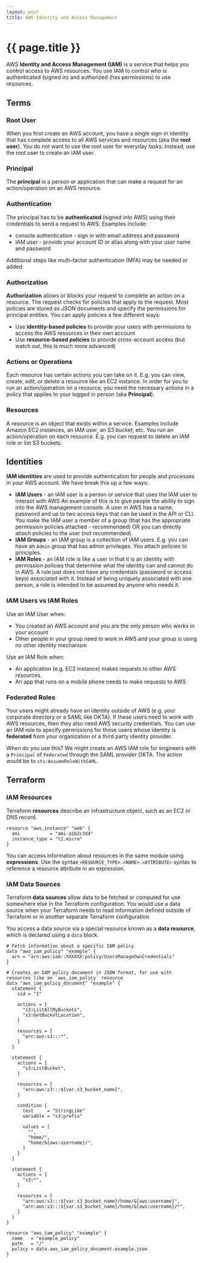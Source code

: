 ```yaml
---
layout: post
title: AWS Identity and Access Management
---
```



# {{ page.title }}


AWS __Identity and Access Management (IAM)__ is a service that helps you control access to AWS resources.
You use IAM to control who is authenticated (signed in) and authorized (has permissions) to use resources.

## Terms

### Root User

When you first create an AWS account, you have a single sign-in identity that has complete access to all
AWS services and resources (aka the __root user__). You do not want to use the root user for everyday tasks.
Instead, use the root user to create an IAM user.

### Principal

The __principal__ is a person or application that can make a request for an action/operation on an AWS resource.

### Authentication

The principal has to be __authenticated__ (signed into AWS) using their credentials to send a request to AWS.
Examples include:

* console authentication - sign in with email address and password
* IAM user - provide your account ID or alias along with your user name and password

Additional steps like multi-factor authentication (MFA) may be needed or added

### Authorization

__Authorization__ allows or blocks your request to complete an action on a resource.
The request checks for policies that apply to the request. Most policies are stored as JSON documents
and specify the permissions for principal entities. You can apply policies a few different ways:

* Use __identity-based policies__ to provide your users with permissions to access the AWS resources in their own account
* Use __resource-based policies__ to provide cross-account access (but watch out, this is much more advanced)

### Actions or Operations

Each resource has certain actions you can take on it. E.g. you can view, create, edit, or delete a resource like
an EC2 instance. In order for you to run an action/operation on a resource, you need the necessary actions in
a policy that applies to your logged in person (aka __Principal__).

### Resources

A resource is an object that exists within a service. Examples include Amazon EC2 instances, an IAM user, an
S3 bucket, etc. You run an action/operation on each resource. E.g. you can request to delete an IAM role or list S3 buckets.

## Identities

__IAM identities__ are used to provide authentication for people and processes in your AWS account.
We have break this up a few ways:

* __IAM Users__ - an IAM user is a person or service that uses the IAM user to interact with AWS
  An example of this is to give people the ability to sign into the AWS management console.
  A user in AWS has a name, password and up to two access keys that can be used in the API or CLI.
  You make the IAM user a member of a group (that has the appropriate permission policies attached - recommended)
  OR you can directly attach policies to the user (not recommended).
* __IAM Groups__ - an IAM group is a collection of IAM users. E.g. you can have an `Admin` group that has admin
  privileges. You attach policies to principles.
* __IAM Roles__ - an IAM role is like a user in that it is an identity with permission policies that determine
  what the identity can and cannot do in AWS. A role just does not have any credentials (password or access keys)
  associated with it. Instead of being uniquely associated with one person, a role is intended to be assumed by
  anyone who needs it.

### IAM Users vs IAM Roles

Use an IAM User when:

* You created an AWS account and you are the only person who works in your account
* Other people in your group need to work in AWS and your group is using no other identity mechanism

Use an IAM Role when:

* An application (e.g. EC2 instance) makes requests to other AWS resources.
* An app that runs on a mobile phone needs to make requests to AWS

### Federated Roles

Your users might already have an identity outside of AWS (e.g. your corporate directory or a SAML like OKTA).
If these users need to work with AWS resources, then they also need AWS security credentials.
You can use an IAM role to specify permissions for those users whose identity is __federated__ from your organization
or a third party identity provider.

When do you use this? We might create an AWS IAM role for engineers with a `Principal` of `Federated` through the
SAML provider OKTA. The action would be to `sts:AssumeRoleWithSAML`.

## Terraform

### IAM Resources

Terraform __resources__ describe an infrastructure object, such as an EC2 or DNS record.

    resource "aws_instance" "web" {
      ami           = "ami-a1b2c3d4"
      instance_type = "t2.micro"
    }

You can access information about resources in the same module using __expressions__.
Use the syntax `<RESOURCE_TYPE>.<NAME>.<ATTRIBUTE>` syntax to reference a resource attribute in an expression.

### IAM Data Sources

Terraform __data sources__ allow data to be fetched or computed for use somewhere else in the Terraform configuration.
You would use a data source when your Terraform needs to read information defined outside of Terraform or
in another separate Terraform configuration.

You access a data source via a special resource known as a __data resource__, which is declared using a `data` block.

    # Fetch information about a specific IAM policy
    data "aws_iam_policy" "example" {
      arn = "arn:aws:iam::XXXXXX:policy/UsersManageOwnCredentials"
    }

    # Creates an IAM policy document in JSON format, for use with resources like an `aws_iam_policy` resource
    data "aws_iam_policy_document" "example" {
      statement {
        sid = "1"

        actions = [
          "s3:ListAllMyBuckets",
          "s3:GetBucketLocation",
        ]

        resources = [
          "arn:aws:s3:::*",
        ]
      }

      statement {
        actions = [
          "s3:ListBucket",
        ]

        resources = [
          "arn:aws:s3:::${var.s3_bucket_name}",
        ]

        condition {
          test     = "StringLike"
          variable = "s3:prefix"

          values = [
            "",
            "home/",
            "home/&{aws:username}/",
          ]
        }
      }

      statement {
        actions = [
          "s3:*",
        ]

        resources = [
          "arn:aws:s3:::${var.s3_bucket_name}/home/&{aws:username}",
          "arn:aws:s3:::${var.s3_bucket_name}/home/&{aws:username}/*",
        ]
      }
    }

    resource "aws_iam_policy" "example" {
      name   = "example_policy"
      path   = "/"
      policy = data.aws_iam_policy_document.example.json
    }
